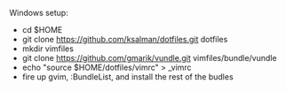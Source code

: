 Windows setup:
  * cd $HOME
  * git clone https://github.com/ksalman/dotfiles.git dotfiles
  * mkdir vimfiles
  * git clone https://github.com/gmarik/vundle.git vimfiles/bundle/vundle
  * echo "source $HOME/dotfiles/vimrc" > _vimrc
  * fire up gvim, :BundleList, and install the rest of the budles
